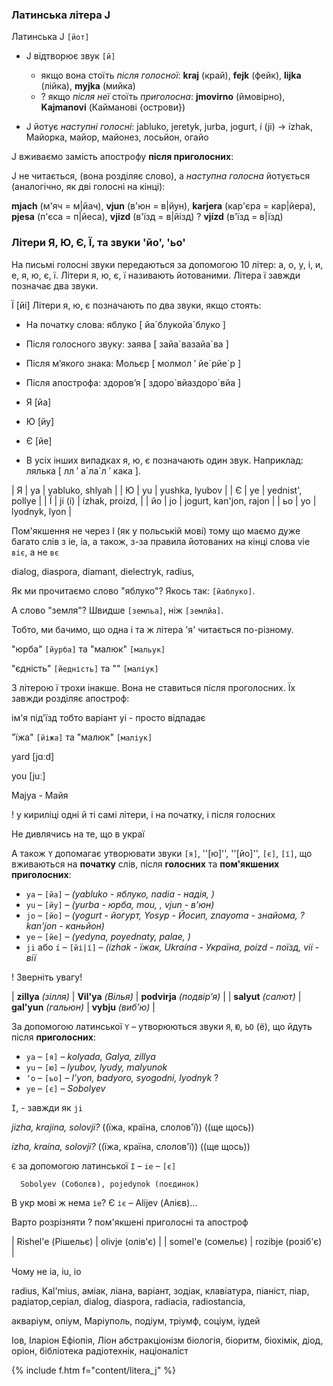 <a name="litera_j"></a>

### Латинська літера J

Латинська <span class='c'>J</span> `[йот]`

* J відтворює звук `[й]`
  * якщо вона стоїть _після голосної_: **kraj** (край), **fejk** (фейк), **lijka** (лійка), **myjka** (мийка)
  * <span class='ques'>?</span> якщо _після неї_ стоїть _приголосна_: **jmovirno** (ймовірно), **Kajmanovi** (Кайманові {острови})

* J йотує _наступні голосні_: jabluko, jeretyk, jurba, jogurt, í (ji) -> ízhak, Майорка, майор, майонез, лосьйон, огайо

J вживаємо замість апострофу **після приголосних**:

J не читається, (вона розділяє слово), а _наступна голосна_ йотується (аналогічно, як дві голосні на кінці):

**mjach** (м'яч = м|йач), **vjun** (в'юн = в|йун), **karjera** (кар'єра = кар|йера), **pjesa** (п'єса = п|йеса), **vjizd** (в'їзд = в|йізд) <span class='ques'>?</span> **vjízd** (в'їзд = в|їзд)

### Літери Я, Ю, Є, Ї, та звуки 'йо', 'ьо'

На письмi голоснi звуки передаються за допомогою 10 лiтер: а, o, у, i, и, е, я, ю, є, ї. Лiтери я, ю, є, ї називають йотованими. Літера ї завжди позначає два звуки.

Ї	[йi]
Літери я, ю, є позначають по два звуки, якщо стоять:

* На початку слова: яблуко [ йа´блукойа´блуко ]
* Пiсля голосного звуку: заява [ зайа´вазайа´ва ]
* Пiсля м’якого знака: Мольєр [ молмол ′ йе´рйе´р ]
* Пiсля апострофа: здоров’я [ здоро´вйаздоро´вйа ]

* Я	[йа]
* Ю	[йу]
* Є	[йе]
* В усiх iнших випадках я, ю, є позначають один звук. Наприклад: лялька [ лл ′ а´ла´л ′ кака ].



|  Я   |  ya  | yabluko, shlyah |
|  Ю   |  yu  | yushka, lyubov |
|  Є   |  ye  | yednist', pollye |
|  Ї   |  ji (í) | ízhak, proízd,  |
|  йо  |  jo  | jogurt, kan'jon, rajon |
|  ьо  |  yo  | lyodnyk, lyon |



Пом'якшення не через I (як у польській мові) тому що маємо дуже багато слів з ie, ia, а також, з-за правила йотованих на кінці слова vie `віє`, а не `вє`

dialog, diaspora, diamant, dielectryk, radius,

Як ми прочитаємо слово "яблуко"? Якось так: `[йаблуко]`.

А слово "земля"? Швидше `[земльа]`, ніж `[землйа]`.

Тобто, ми бачимо, що одна і та ж літера 'я' читається по-різному.

"юрба" `[йурба]` та "малюк" `[мальук]`

"єдність" `[йедність]` та "" `[маліук]`

З літерою ї трохи інакше. Вона не ставиться після проголосних. Їх завжди розділяє апостроф:

ім'я під'їзд тобто варіант yi - просто відпадає

"їжа" `[йіжа]` та "малюк" `[маліук]`

yard [jɑːd]

you [juː]

Majya - Майя

<span class='warn'>!</span> у кириліці одні й ті самі літери, і на початку, і після голосних

Не дивлячись на те, що в украї

А також `Y` допомагає утворювати звуки `[я]`, ''[ю]'', ''[йо]'', `[є]`, `[ї]`, що вживаються на **початку** слів, після **голосних** та **пом'якшених приголосних**:

* `ya` – `[йа]` – _(yabluko - яблуко, nadia - надія, )_
* `yu` – `[йу]` – _(yurba - юрба, mou, , vjun - в'юн)_
* `jo` – `[йо]` – _(yogurt - йогурт, Yosyp - Йосип, znayoma - знайома, <span class='ques'>?</span> kan'jon - каньйон)_
* `ye` – `[йе]` – _(yedyna, poyednaty, palae, )_
* `ji` або `í` – `[йі|ї]` – _(ízhak - їжак, Ukraína - Україна, poízd - поїзд, vii - вії_

<span class='warn'>!</span> Зверніть увагу!

| **zillya** _(зілля)_ | **Vil'ya** _(Вілья)_   | **podvirja** _(подвір’я)_ |
| **salyut** _(салют)_ | **gal'yun** _(гальюн)_ | **vybju** _(виб’ю)_ |

За допомогою латинської `Y` – утворюються звуки `Я`, `Ю`, `ЬО` (ё), що йдуть після **приголосних**:

* `ya` – `[я]` – _kolyada, Galya, zillya_
* `yu` – `[ю]` – _lyubov, lyudy, malyunok_
* `‘o` – `[ьо]` – _l’yon, badyoro, syogodni, lyodnyk_ <span class='ques'>?</span>
* `ye` – `[є]` – _Sobolyev_

`Ї`, - завжди як `ji`

_jizha, krajina, solovji?_ ((їжа, країна, слолов'ї)) ((ще щось))

_ízha, kraína, solovji?_ ((їжа, країна, слолов'ї)) ((ще щось))

`Є` за допомогою латинської `І` – `ie` – `[є]`

```
  Sobolyev (Соболєв), pojedynok (поєдинок)
```

В укр мові ж нема `іе`? Є `іє` – Alijev (Алієв)...

Варто розрізняти <span class='ques'>?</span> пом'якшені приголосні та апостроф

| Rishel'e (Рішельє) | olivje (олів'є) |
| somel'e (сомельє)  | rozibje (розіб'є) |

Чому не ia, iu, io

radius, Kal'mius, аміак, ліана, варіант, зодіак, клавіатура, піаніст, піар, радіатор,серіал, dialog, diaspora, radiacia, radiostancia,

акваріум, опіум, Маріуполь, подіум, тріумф, соціум, іудей

Іов, Іларіон Ефіопія, Ліон абстракціонізм біологія, біоритм, біохімік, діод, оріон, бібліотека радіотехнік, націоналіст


{% include f.htm f="content/litera_j" %}
